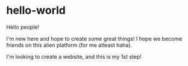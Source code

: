 # hello-world
Hello people!

I'm new here and hope to create some great things! I hope we become friends on this alien platform (for me atleast haha).

I'm looking to create a website, and this is my 1st step!
